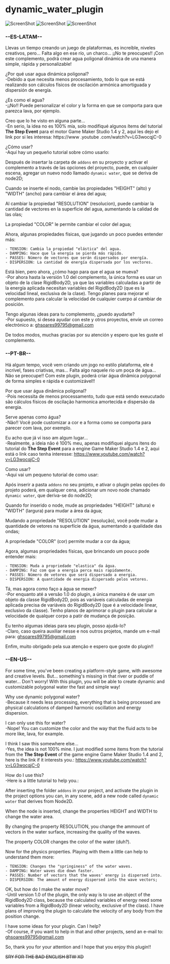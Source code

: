 # dynamic_water_plugin

![ScreenShot](/preview_1.png)
![ScreenShot](/preview_2.png)
![ScreenShot](/preview_3.png)

### --ES-LATAM--

Llevas un tiempo creando un juego de plataformas, es increíble, niveles creativos, pero... Falta algo en ese río, un charco... ¡¡No te preocupes!! ¡Con este complemento, podrá crear agua poligonal dinámica de una manera simple, rápida y personalizable!

¿Por qué usar agua dinámica poligonal?\
 -Debido a que necesita menos procesamiento, todo lo que se está realizando son cálculos físicos de oscilación armónica amortiguada y dispersión de energía.

¿Es como el agua?\
 -¡¡No!! Puede personalizar el color y la forma en que se comporta para que parezca lava, por ejemplo.

Creo que lo he visto en alguna parte...\
 -En serio, la idea no es 100% mía, solo modifiqué algunos ítems del tutorial **The Step Event** para el motor Game Maker Studio 1.4 y 2, aquí les dejo el link por si les interesa: https://www .youtube .com/watch?v=LG3wocqjC-0

¿Cómo usar?\
 -Aquí hay un pequeño tutorial sobre cómo usarlo:

Después de insertar la carpeta de `addons` en su proyecto y activar el complemento a través de las opciones del proyecto, puede, en cualquier escena, agregar un nuevo nodo llamado `dynamic water`, que se deriva de node2D;

Cuando se inserte el nodo, cambie las propiedades "HEIGHT" (alto) y "WIDTH" (ancho) para cambiar el área del agua;

Al cambiar la propiedad "RESOLUTION" (resolucion), puede cambiar la cantidad de vectores en la superficie del agua, aumentando la calidad de las olas;

La propiedad "COLOR" le permite cambiar el color del agua;

Ahora, algunas propiedades físicas, que jugando un poco puedes entender más:

```
- TENSION: Cambia la propiedad "elástica" del agua.
- DAMPING: Hace que la energía se pierda más rápido.
- PASSES: Número de vectores que serán dispersados ​​por energía.
- DISPERSION: La cantidad de energía dispersada por los vectores.
```

Está bien, pero ahora, ¿cómo hago para que el agua se mueva?\
 -Por ahora hasta la versión 1.0 del complemento, la única forma es usar un objeto de la clase RigidBody2D, ya que las variables calculadas a partir de la energía aplicada necesitan variables del RigidBody2D (que es la velocidad lineal, exclusiva de la clase). Tengo planes para mejorar el complemento para calcular la velocidad de cualquier cuerpo al cambiar de posición.

Tengo algunas ideas para tu complemento, ¿puedo ayudarte?\
 -Por supuesto, si desea ayudar con este y otros proyectos, envíe un correo electrónico a: ghsoares99795@gmail.com

De todos modos, muchas gracias por su atención y espero que les guste el complemento.

### --PT-BR--

Há algum tempo, você vem criando um jogo no estilo plataforma, ele é incrível, fases criativas, mas... Falta algo naquele rio um poça de água... Não se preocupe!! Com este plugin, poderá criar água dinâmica polygonal de forma simples e rápida e customizável!!

Por que usar água dinâmica poligonal?\
 -Pois necessita de menos processamento, tudo que está sendo exeucutado são cálculos físicos de oscilação harmonica amortecida e dispersão da energia.

Serve apenas como água?\
 -Não!! Você pode customizar a cor e a forma como se comporta para parecer com lava, por exemplo.

Eu acho que já vi isso am algum lugar...\
 -Realmente, a ideia não é 100% meu, apenas modifiquei alguns itens do tutorial do **The Step Event** para a engine Game Maker Studio 1.4 e 2, aqui está o link caso tenha interesse: https://www.youtube.com/watch?v=LG3wocqjC-0

Como usar?\
 -Aqui vai um pequeno tutorial de como usar:

Após inserir a pasta `addons` no seu projeto, e ativar o plugin pelas opções do projeto poderá, em qualquer cena, adicionar um novo node chamado `dynamic water`, que deriva-se do node2D;

Quando for inserido o node, mude as propriedades "HEIGHT" (altura) e "WIDTH" (largura) para mudar a área da água;

Mudando a propriedade "RESOLUTION" (resolução), você pode mudar a quantidade de vetores na superfície da água, aumentando a qualidade das ondas;

A propriedade "COLOR" (cor) permite mudar a cor da água;

Agora, algumas propriedades físicas, que brincando um pouco pode entender mais:

```
- TENSION: Muda a propriedade "elastica" da água.
- DAMPING: Faz com que a energia perca mais rapidamente.
- PASSES: Número de vetores que será dispersado a energia.
- DISPERSION: A quantidade de energia dispersado pelos vetores.
```

Tá, mas agora como faço a água se mexer?\
 -Por enquanto até a versão 1.0 do plugin, a única maneira é de usar um objeto da classe RigidBody2D, pois as variáveis calculadas de energia aplicada precisa de variáveis do RigidBody2D (que é a velocidade linear, exclusivo da classe). Tenho planos de aprimorar o plugin para calcular a velocidade de qualquer corpo a patir de mudança de posição.

Eu tenho algumas ideias para seu plugin, posso ajudá-lo?\
 -Claro, caso queira auxiliar nesse e nos outros projetos, mande um e-mail para: ghsoares99795@gmail.com

Enfim, muito obrigado pela sua atenção e espero que goste do plugin!!

### --EN-US--

For some time, you've been creating a platform-style game, with awesome and creative levels. But... something's missing in that river or puddle of water... Don't worry! With this plugin, you will be able to create dynamic and customizable polygonal water the fast and simple way!

Why use dynamic polygonal water?\
 -Because it needs less processing, everything that is being processed are physical calculations of damped harmonic oscillation and energy dispersion.

I can only use this for water?\
 -Nope! You can customize the color and the way that the fluid acts to be more like, lava, for example.

I think I saw this somewhere else...\
 -Yes, the idea is not 100% mine. I just modified some items from the tutorial from the **The Step Event** of the game engine Game Maker Studio 1.4 and 2, here is the link if it interests you.: https://www.youtube.com/watch?v=LG3wocqjC-0

How do I use this?\
 -Here is a little tutorial to help you.:

After inserting the folder `addons` in your project, and activate the plugin in the project options you can, in any scene, add a new node called `dynamic water` that derives from Node2D.

When the node is inserted, change the properties HEIGHT and WIDTH to change the water area.

By changing the property RESOLUTION, you change the ammount of vectors in the water surface, increasing the quality of the waves.

The property COLOR changes the color of the water (duh?).

Now for the physics properties. Playing with them a little can help to understand them more:

```
- TENSION: Changes the "springiness" of the water waves.
- DAMPING: Water waves die down faster.
- PASSES: Number of vectors that the waves' energy is dispersed into.
- DISPERSION: The amount of energy dispersed into the wave vectors;
```

OK, but how do I make the water move?\
 -Until version 1.0 of the plugin, the only way is to use an object of the RigidBody2D class, because the calculated variables of energy need some variables from a RigidBody2D (linear velocity, exclusive of the class). I have plans of improving the plugin to calculate the velocity of any body from the position change.

I have some ideas for your plugin. Can I help?\
 -Of course, if you want to help in that and other projects, send an e-mail to: ghsoares99795@gmail.com

So, thank you for your attention and I hope that you enjoy this plugin!!

~~SRY FOR THE BAD ENGLISH BTW XD~~
